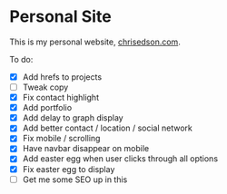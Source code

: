 # Personal Site

This is my personal website, [chrisedson.com](http://chrisedson.com).

To do:
- [x] Add hrefs to projects
- [ ] Tweak copy
- [x] Fix contact highlight
- [x] Add portfolio
- [x] Add delay to graph display
- [x] Add better contact / location / social network
- [x] Fix mobile / scrolling
- [x] Have navbar disappear on mobile
- [x] Add easter egg when user clicks through all options
- [x] Fix easter egg to display
- [ ] Get me some SEO up in this
